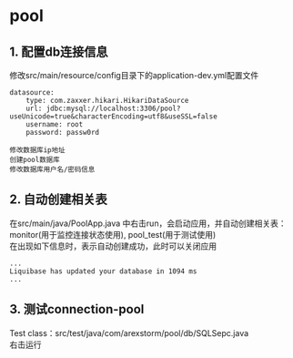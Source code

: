# pool

## 1. 配置db连接信息
修改src/main/resource/config目录下的application-dev.yml配置文件
```
datasource:
    type: com.zaxxer.hikari.HikariDataSource
    url: jdbc:mysql://localhost:3306/pool?useUnicode=true&characterEncoding=utf8&useSSL=false
    username: root
    password: passw0rd

修改数据库ip地址
创建pool数据库
修改数据库用户名/密码信息
```

## 2. 自动创建相关表
在src/main/java/PoolApp.java 中右击run，会启动应用，并自动创建相关表：monitor(用于监控连接状态使用), pool_test(用于测试使用)   
在出现如下信息时，表示自动创建成功，此时可以关闭应用
```
...
Liquibase has updated your database in 1094 ms
...
```

## 3. 测试connection-pool
Test class：src/test/java/com/arexstorm/pool/db/SQLSepc.java   
右击运行
